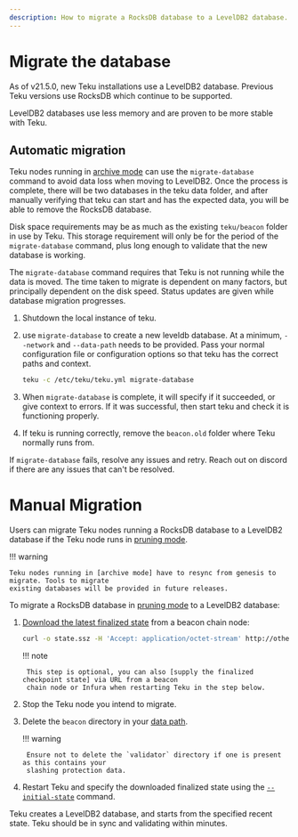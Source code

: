 ```yaml
---
description: How to migrate a RocksDB database to a LevelDB2 database.
---
```


# Migrate the database

As of v21.5.0, new Teku installations use a LevelDB2 database. Previous Teku versions use
RocksDB which continue to be supported.

LevelDB2 databases use less memory and are proven to be more stable with Teku.

## Automatic migration

Teku nodes running in [archive mode] can use the `migrate-database`  command to avoid data loss when moving to LevelDB2. Once the process is complete, there will be two databases in the teku data folder, and after manually verifying that teku can start and has the expected data, you will be able to remove the RocksDB database.

Disk space requirements may be as much as the existing `teku/beacon` folder in use by Teku. This storage requirement will only be for the period of the `migrate-database` command, plus long enough to validate that the new database is working.

The `migrate-database` command requires that Teku is not running while the data is moved. The time taken to migrate is dependent on many factors, but principally dependent on the disk speed.  Status updates are given while database migration progresses.

1. Shutdown the local instance of teku.

1. use `migrate-database` to create a new leveldb database. At a minimum, `--network` and `--data-path` needs to be provided. Pass your normal configuration file or configuration options so that teku has the correct paths and context.

    ```bash
    teku -c /etc/teku/teku.yml migrate-database
    ```

1. When `migrate-database` is complete, it will specify if it succeeded, or give context to errors.  If it was successful, then start teku and check it is functioning properly.

1. If teku is running correctly, remove the `beacon.old` folder where Teku normally runs from.

If `migrate-database` fails, resolve any issues and retry. Reach out on discord if there are any issues that can't be resolved.

# Manual Migration

Users can migrate Teku nodes running a RocksDB database to a LevelDB2 database if the Teku node runs in [pruning mode].

!!! warning

    Teku nodes running in [archive mode] have to resync from genesis to migrate. Tools to migrate
    existing databases will be provided in future releases.

To migrate a RocksDB database in [pruning mode] to a LevelDB2 database:

1. [Download the latest finalized state] from a beacon chain node:

    ```bash
    curl -o state.ssz -H 'Accept: application/octet-stream' http://other-node:5051/eth/v1/debug/beacon/states/finalized
    ```

    !!! note

        This step is optional, you can also [supply the finalized checkpoint state] via URL from a beacon
        chain node or Infura when restarting Teku in the step below.

1. Stop the Teku node you intend to migrate.

1. Delete the `beacon` directory in your
    [data path](../Reference/CLI/CLI-Syntax.md#data-base-path-data-path).

    !!! warning

        Ensure not to delete the `validator` directory if one is present as this contains your
        slashing protection data.

1. Restart Teku and specify the downloaded finalized state using the
    [`--initial-state`](../Reference/CLI/CLI-Syntax.md#initial-state) command.

Teku creates a LevelDB2 database, and starts from the specified recent state. Teku should be in
sync and validating within minutes.

<!-- links -->
[Download the latest finalized state]: https://consensys.github.io/teku/#operation/getEthV1DebugBeaconStatesWithState_id
[pruning mode]: ../Reference/CLI/CLI-Syntax.md#data-storage-mode
[archive mode]: ../Reference/CLI/CLI-Syntax.md#data-storage-mode
[supply the finalized checkpoint state]: Get-Started/Checkpoint-Start.md
